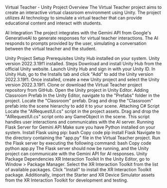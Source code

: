Virtual Teacher - Unity Project
Overview
The Virtual Teacher project aims to create an interactive virtual classroom environment using Unity. The project utilizes AI technology to simulate a virtual teacher that can provide educational content and interact with students.

AI Integration
The project integrates with the Gemini API from Google's GenerativeAI to generate responses for virtual teacher interactions. The AI responds to prompts provided by the user, simulating a conversation between the virtual teacher and the student.

Unity Project Setup
Prerequisites
Unity Hub installed on your system.
Unity version 2022.3.19f1 installed.
Steps
Download and install Unity Hub from the official Unity website.
Launch Unity Hub and sign in with your Unity ID.
In Unity Hub, go to the Installs tab and click "Add" to add the Unity version 2022.3.19f1.
Once installed, create a new Unity project and select the Unity version 2022.3.19f1.
Clone or download the Virtual Teacher project repository from GitHub.
Open the Unity project in Unity Editor.
Adding Classroom Prefab
In the Unity Editor, navigate to the "Prefabs" folder in the project.
Locate the "Classroom" prefab.
Drag and drop the "Classroom" prefab into the scene hierarchy to add it to your scene.
Attaching C# Script
Locate the "AIRequestUI.cs" script in the project assets.
Drag and drop the "AIRequestUI.cs" script onto any GameObject in the scene. This script handles user interactions and communicates with the AI server.
Running Flask Server for Gemini API
Make sure you have Python installed on your system.
Install Flask using pip:
bash
Copy code
pip install Flask
Navigate to the directory containing the "app.py" file in the Virtual Teacher project.
Run the Flask server by executing the following command:
bash
Copy code
python app.py
The Flask server should now be running, and the Unity project can communicate with the Gemini API for AI responses.
Unity Package Dependencies
XR Interaction Toolkit
In the Unity Editor, go to Window > Package Manager.
Select the XR Interaction Toolkit from the list of available packages.
Click "Install" to install the XR Interaction Toolkit package.
Additionally, import the Starter and XR Device Simulator assets from the XR Interaction Toolkit for development and testing.
